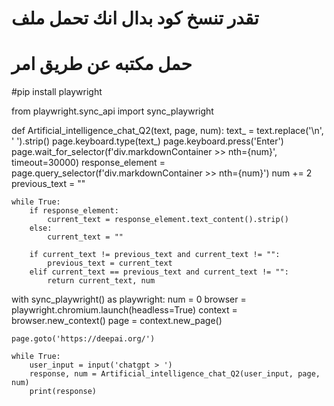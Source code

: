 # تقدر تنسخ كود بدال انك تحمل ملف
# حمل مكتبه عن طريق امر 
#pip install playwright

from playwright.sync_api import sync_playwright

def Artificial_intelligence_chat_Q2(text, page, num):
    text_ = text.replace('\n', ' ').strip()
    page.keyboard.type(text_)
    page.keyboard.press('Enter')
    page.wait_for_selector(f'div.markdownContainer >> nth={num}', timeout=30000)
    response_element = page.query_selector(f'div.markdownContainer >> nth={num}')
    num += 2
    previous_text = ""

    while True:
        if response_element:
            current_text = response_element.text_content().strip()
        else:
            current_text = ""

        if current_text != previous_text and current_text != "":
            previous_text = current_text
        elif current_text == previous_text and current_text != "":
            return current_text, num

with sync_playwright() as playwright:
    num = 0
    browser = playwright.chromium.launch(headless=True)
    context = browser.new_context()
    page = context.new_page()

    page.goto('https://deepai.org/')
    
    while True:
        user_input = input('chatgpt > ')
        response, num = Artificial_intelligence_chat_Q2(user_input, page, num)
        print(response)
